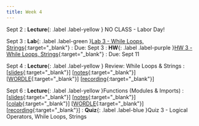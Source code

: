 ```yaml
---
title: Week 4
---
```


Sept 2
: **Lecture**{: .label .label-yellow } NO CLASS - Labor Day!

Sept 3
: **Lab**{: .label .label-green }[Lab 3 - While Loops, Strings](https://edstem.org/us/courses/61483/lessons/115404){:target="_blank"}
  : Due: Sept 3
: **HW**{: .label .label-purple }[HW 3 - While Loops, Strings](https://edstem.org/us/courses/61483/lessons/115341){:target="_blank"}
  : Due: Sept 11

Sept 4
: **Lecture**{: .label .label-yellow } Review: While Loops & Strings
  :  \[[slides](https://docs.google.com/presentation/d/1bKBPqWBG7GTXeiDnds7mgb4eEGsOq2xULHylkRgRCtk/edit?usp=sharing){:target="_blank"}\] \[[notes](https://docs.google.com/document/d/1_bKxLSDo4hIycIf-XrGGguRnoNXNP2t0SX0W5uj-p4A/edit?usp=sharing){:target="_blank"}\] \[[WORDLE](https://colab.research.google.com/drive/1LsFbdIBOgqjD2aXJy7ThC2cj-1ovnSLr?usp=sharing){:target="_blank"}\] \[[recording](https://youtu.be/Z0oi8JCgNqo){:target="_blank"}\]

Sept 6
: **Lecture**{: .label .label-yellow }Functions (Modules & Imports)
  : \[[slides](https://docs.google.com/presentation/d/1DlMqaVIrF6rhZWQ_7ku0jgI41um0iLqre7kga1y-WvU/edit?usp=sharing){:target="_blank"}\] \[[notes](https://docs.google.com/document/d/18HnlTs3VeyICexorlJMgZVO__dhFxSOp5oIUXxYKiZI/edit?usp=sharing){:target="_blank"}\] \[[colab](https://colab.research.google.com/drive/1y3_jINRk9IgtmwRWEgvdceeT1nJ3LnXJ?usp=sharing){:target="_blank"}\] \[[WORDLE](https://colab.research.google.com/drive/1LsFbdIBOgqjD2aXJy7ThC2cj-1ovnSLr?usp=sharing){:target="_blank"}\] \[[recording](https://docs.google.com/document/d/1XIpgIwvZjG4bXGgeAcSaYmJvrVk_f1_z-sAhTgoqWdY/edit?usp=sharing){:target="_blank"}\]
: **Quiz**{: .label .label-blue }Quiz 3 - Logical Operators, While Loops, Strings